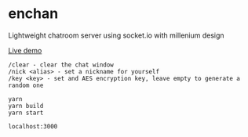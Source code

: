 # enchan

Lightweight chatroom server using socket.io with millenium design

[Live demo](https://enchat.herokuapp.com/) 

```$xslt
/clear - clear the chat window
/nick <alias> - set a nickname for yourself
/key <key> - set and AES encryption key, leave empty to generate a random one
```

```
yarn
yarn build
yarn start
```

`localhost:3000`
